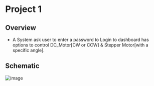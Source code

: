 # Project 1 
## Overview
- A System ask user to enter a password to Login to dashboard has options to control 
  DC_Motor[CW or CCW] & Stepper Motor[with a specific angle].
## Schematic
  ![image](https://github.com/MahmoudSamy511/Atmega32_Projects/assets/95527475/ef4207ee-8f5b-4c9c-abd1-b47d222790ee)
